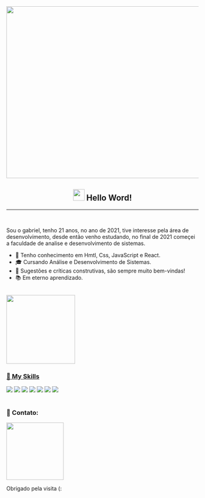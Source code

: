  
 <div align="center">
  <img src="https://media.giphy.com/media/piFGZ3Vxk2NHOAPgE3/giphy.gif"  width="750" height="450" />
<h2 align="center">  <img src="https://media.giphy.com/media/hvRJCLFzcasrR4ia7z/giphy.gif"  width="30px"> Hello Word! </h2>
 </div>
 
<hr>
 
 </div><br />
 
Sou o gabriel, tenho 21 anos, no ano de 2021, tive interesse pela área de desenvolvimento, desde então venho estudando, no final de 2021 começei a faculdade de analise e desenvolvimento de sistemas.<br>

*  🌱 Tenho conhecimento em Hmtl, Css, JavaScript e React.
*  🎓 Cursando Análise e Desenvolvimento de Sistemas.
*  💬 Sugestões e críticas construtivas, são sempre muito bem-vindas!
*  📚 Em eterno aprendizado.

 
 
 </div> <br />


  <a href="https://github.com/GabrielBento299">
  <img height="180em" src="https://github-readme-stats.vercel.app/api/top-langs/?username=GabrielBento299&layout=compact&langs_count=7&theme=gruvbox"/>
  </div>  <br />
  
 ###  🚀 My Skills  <br />

 <div>
  	 <img src="https://img.shields.io/badge/HTML5-E34F26?style=for-the-badge&logo=html5&logoColor=white"></a>
  	 <img src="https://img.shields.io/badge/CSS3-1572B6?style=for-the-badge&logo=css3&logoColor=white"></a>
    <img src="https://img.shields.io/badge/JavaScript-323330?style=for-the-badge&logo=javascript&logoColor=F7DF1E"></a>
    <img src="https://img.shields.io/badge/React-20232A?style=for-the-badge&logo=react&logoColor=61DAFB"></a>
    <img src="https://img.shields.io/badge/styled--components-DB7093?style=for-the-badge&logo=styled-components&logoColor=white"></a>
    <img src="https://img.shields.io/badge/Flutter-02569B?style=for-the-badge&logo=flutter&logoColor=white"></a>
    <img src="https://img.shields.io/badge/Git-E34F26?style=for-the-badge&logo=git&logoColor=white"></a>
 </div>  <br />
 
### 📱 Contato:  <br />
  <a href="https://www.linkedin.com/in/santosgabriel299/" target="_blank"><img src="https://img.shields.io/badge/-LinkedIn-%230077B5?style=for-the-  badge&logo=linkedin&logoColor=white" width="150" target="_blank"></a>

 Obrigado pela visita (:




